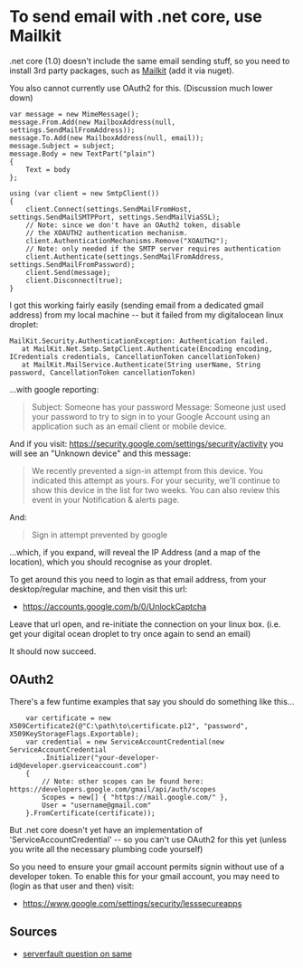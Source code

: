 ﻿# To send email with .net core, use Mailkit

.net core (1.0) doesn't include the same email sending stuff, so you need to install 3rd party packages, such as [Mailkit](https://github.com/jstedfast/MailKit) (add it via nuget).

You also cannot currently use OAuth2 for this. (Discussion much lower down)



    var message = new MimeMessage();
    message.From.Add(new MailboxAddress(null, settings.SendMailFromAddress));
    message.To.Add(new MailboxAddress(null, email));
    message.Subject = subject;
    message.Body = new TextPart("plain")
    {
        Text = body
    };

    using (var client = new SmtpClient())
    {
        client.Connect(settings.SendMailFromHost, settings.SendMailSMTPPort, settings.SendMailViaSSL);
        // Note: since we don't have an OAuth2 token, disable
        // the XOAUTH2 authentication mechanism.
        client.AuthenticationMechanisms.Remove("XOAUTH2");
        // Note: only needed if the SMTP server requires authentication
        client.Authenticate(settings.SendMailFromAddress, settings.SendMailFromPassword);
        client.Send(message);
        client.Disconnect(true);
    }



I got this working fairly easily (sending email from a dedicated gmail address) from my local machine -- but it failed from my digitalocean linux droplet:

    MailKit.Security.AuthenticationException: Authentication failed.
       at MailKit.Net.Smtp.SmtpClient.Authenticate(Encoding encoding, ICredentials credentials, CancellationToken cancellationToken)
       at MailKit.MailService.Authenticate(String userName, String password, CancellationToken cancellationToken)

...with google reporting:

> Subject: Someone has your password
> Message: Someone just used your password to try to sign in to your Google Account using an application such as an email client or mobile device.


And if you visit: <https://security.google.com/settings/security/activity> you will see an "Unknown device" and this message:

> We recently prevented a sign-in attempt from this device. You indicated this attempt as yours. For your security, we'll continue to show this device in the list for two weeks. You can also review this event in your Notification & alerts page.

And:

> Sign in attempt prevented by google

...which, if you expand, will reveal the IP Address (and a map of the location), which you should recognise as your droplet.


To get around this you need to login as that email address, from your desktop/regular machine, and then visit this url:

 * <https://accounts.google.com/b/0/UnlockCaptcha>

Leave that url open, and re-initiate the connection on your linux box. (i.e. get your digital ocean droplet to try once again to send an email)

It should now succeed.


## OAuth2


There's a few funtime examples that say you should do something like this...


        var certificate = new X509Certificate2(@"C:\path\to\certificate.p12", "password", X509KeyStorageFlags.Exportable);
        var credential = new ServiceAccountCredential(new ServiceAccountCredential
            .Initializer("your-developer-id@developer.gserviceaccount.com")
        {
            // Note: other scopes can be found here: https://developers.google.com/gmail/api/auth/scopes
            Scopes = new[] { "https://mail.google.com/" },
            User = "username@gmail.com"
        }.FromCertificate(certificate));

But .net core doesn't yet have an implementation of 'ServiceAccountCredential' -- so you can't use OAuth2 for this yet (unless you write all the necessary plumbing code yourself)

So you need to ensure your gmail account permits signin without use of a developer token. To enable this for your gmail account, you may need to (login as that user and then) visit:

 * <https://www.google.com/settings/security/lesssecureapps>


## Sources

 * [serverfault question on same](http://serverfault.com/questions/541314/unlocking-server-ip-via-googles-displayunlockcaptcha-over-ssh)